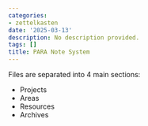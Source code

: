 ```yaml
---
categories:
- zettelkasten
date: '2025-03-13'
description: No description provided.
tags: []
title: PARA Note System
---
```


Files are separated into 4 main sections:

- Projects
- Areas
- Resources
- Archives
